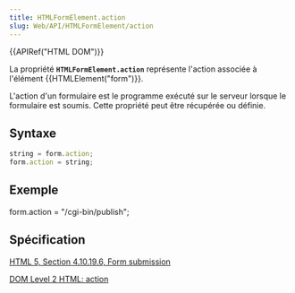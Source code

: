 ```yaml
---
title: HTMLFormElement.action
slug: Web/API/HTMLFormElement/action
---
```


{{APIRef("HTML DOM")}}

La propriété **`HTMLFormElement.action`** représente l'action associée à l'élément {{HTMLElement("form")}}.

L'action d'un formulaire est le programme exécuté sur le serveur lorsque le formulaire est soumis. Cette propriété peut être récupérée ou définie.

## Syntaxe

```js
string = form.action;
form.action = string;
```

## Exemple

form.action = "/cgi-bin/publish";

## Spécification

[HTML 5, Section 4.10.19.6, Form submission](https://www.w3.org/TR/html5/association-of-controls-and-forms.html#dom-fs-method)

[DOM Level 2 HTML: action](https://www.w3.org/TR/DOM-Level-2-HTML/html.html#ID-74049184)
